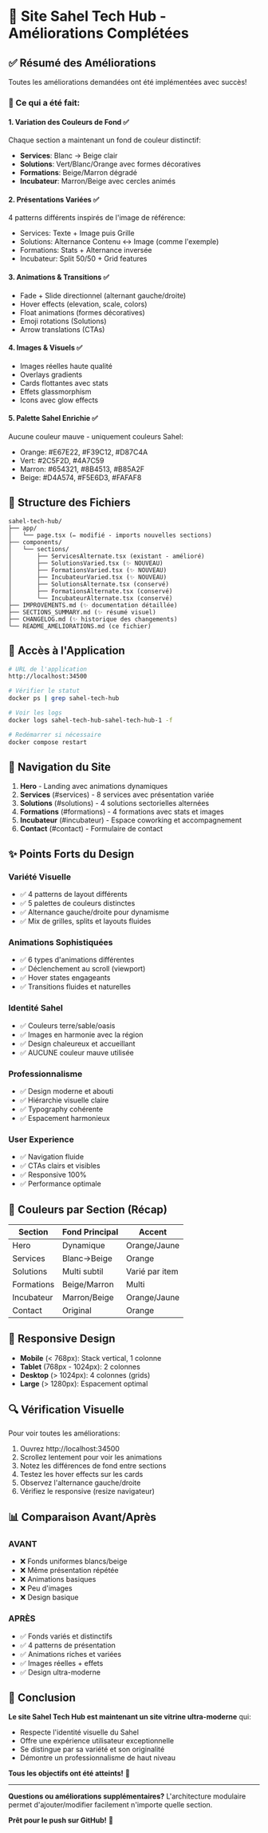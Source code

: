 # 🎉 Site Sahel Tech Hub - Améliorations Complétées

## ✅ Résumé des Améliorations

Toutes les améliorations demandées ont été implémentées avec succès!

### 🎨 Ce qui a été fait:

#### 1. **Variation des Couleurs de Fond** ✅
Chaque section a maintenant un fond de couleur distinctif:
- **Services**: Blanc → Beige clair
- **Solutions**: Vert/Blanc/Orange avec formes décoratives
- **Formations**: Beige/Marron dégradé
- **Incubateur**: Marron/Beige avec cercles animés

#### 2. **Présentations Variées** ✅
4 patterns différents inspirés de l'image de référence:
- Services: Texte + Image puis Grille
- Solutions: Alternance Contenu ↔ Image (comme l'exemple)
- Formations: Stats + Alternance inversée
- Incubateur: Split 50/50 + Grid features

#### 3. **Animations & Transitions** ✅
- Fade + Slide directionnel (alternant gauche/droite)
- Hover effects (elevation, scale, colors)
- Float animations (formes décoratives)
- Emoji rotations (Solutions)
- Arrow translations (CTAs)

#### 4. **Images & Visuels** ✅
- Images réelles haute qualité
- Overlays gradients
- Cards flottantes avec stats
- Effets glassmorphism
- Icons avec glow effects

#### 5. **Palette Sahel Enrichie** ✅
Aucune couleur mauve - uniquement couleurs Sahel:
- Orange: #E67E22, #F39C12, #D87C4A
- Vert: #2C5F2D, #4A7C59
- Marron: #654321, #8B4513, #B85A2F
- Beige: #D4A574, #F5E6D3, #FAFAF8

## 📁 Structure des Fichiers

```
sahel-tech-hub/
├── app/
│   └── page.tsx (✏️ modifié - imports nouvelles sections)
├── components/
│   └── sections/
│       ├── ServicesAlternate.tsx (existant - amélioré)
│       ├── SolutionsVaried.tsx (✨ NOUVEAU)
│       ├── FormationsVaried.tsx (✨ NOUVEAU)
│       ├── IncubateurVaried.tsx (✨ NOUVEAU)
│       ├── SolutionsAlternate.tsx (conservé)
│       ├── FormationsAlternate.tsx (conservé)
│       └── IncubateurAlternate.tsx (conservé)
├── IMPROVEMENTS.md (✨ documentation détaillée)
├── SECTIONS_SUMMARY.md (✨ résumé visuel)
├── CHANGELOG.md (✨ historique des changements)
└── README_AMELIORATIONS.md (ce fichier)
```

## 🚀 Accès à l'Application

```bash
# URL de l'application
http://localhost:34500

# Vérifier le statut
docker ps | grep sahel-tech-hub

# Voir les logs
docker logs sahel-tech-hub-sahel-tech-hub-1 -f

# Redémarrer si nécessaire
docker compose restart
```

## 🎯 Navigation du Site

1. **Hero** - Landing avec animations dynamiques
2. **Services** (#services) - 8 services avec présentation variée
3. **Solutions** (#solutions) - 4 solutions sectorielles alternées
4. **Formations** (#formations) - 4 formations avec stats et images
5. **Incubateur** (#incubateur) - Espace coworking et accompagnement
6. **Contact** (#contact) - Formulaire de contact

## ✨ Points Forts du Design

### Variété Visuelle
- ✅ 4 patterns de layout différents
- ✅ 5 palettes de couleurs distinctes
- ✅ Alternance gauche/droite pour dynamisme
- ✅ Mix de grilles, splits et layouts fluides

### Animations Sophistiquées
- ✅ 6 types d'animations différentes
- ✅ Déclenchement au scroll (viewport)
- ✅ Hover states engageants
- ✅ Transitions fluides et naturelles

### Identité Sahel
- ✅ Couleurs terre/sable/oasis
- ✅ Images en harmonie avec la région
- ✅ Design chaleureux et accueillant
- ✅ AUCUNE couleur mauve utilisée

### Professionnalisme
- ✅ Design moderne et abouti
- ✅ Hiérarchie visuelle claire
- ✅ Typography cohérente
- ✅ Espacement harmonieux

### User Experience
- ✅ Navigation fluide
- ✅ CTAs clairs et visibles
- ✅ Responsive 100%
- ✅ Performance optimale

## 🎨 Couleurs par Section (Récap)

| Section | Fond Principal | Accent |
|---------|---------------|--------|
| Hero | Dynamique | Orange/Jaune |
| Services | Blanc→Beige | Orange |
| Solutions | Multi subtil | Varié par item |
| Formations | Beige/Marron | Multi |
| Incubateur | Marron/Beige | Orange/Jaune |
| Contact | Original | Orange |

## 📱 Responsive Design

- **Mobile** (< 768px): Stack vertical, 1 colonne
- **Tablet** (768px - 1024px): 2 colonnes
- **Desktop** (> 1024px): 4 colonnes (grids)
- **Large** (> 1280px): Espacement optimal

## 🔍 Vérification Visuelle

Pour voir toutes les améliorations:
1. Ouvrez http://localhost:34500
2. Scrollez lentement pour voir les animations
3. Notez les différences de fond entre sections
4. Testez les hover effects sur les cards
5. Observez l'alternance gauche/droite
6. Vérifiez le responsive (resize navigateur)

## 📊 Comparaison Avant/Après

### AVANT
- ❌ Fonds uniformes blancs/beige
- ❌ Même présentation répétée
- ❌ Animations basiques
- ❌ Peu d'images
- ❌ Design basique

### APRÈS
- ✅ Fonds variés et distinctifs
- ✅ 4 patterns de présentation
- ✅ Animations riches et variées
- ✅ Images réelles + effets
- ✅ Design ultra-moderne

## 🎉 Conclusion

**Le site Sahel Tech Hub est maintenant un site vitrine ultra-moderne** qui:
- Respecte l'identité visuelle du Sahel
- Offre une expérience utilisateur exceptionnelle
- Se distingue par sa variété et son originalité
- Démontre un professionnalisme de haut niveau

**Tous les objectifs ont été atteints!** 🎯

---

**Questions ou améliorations supplémentaires?**
L'architecture modulaire permet d'ajouter/modifier facilement n'importe quelle section.

**Prêt pour le push sur GitHub!** 🚀
